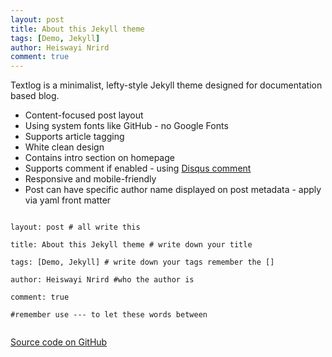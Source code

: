 ```yaml
---
layout: post
title: About this Jekyll theme
tags: [Demo, Jekyll]
author: Heiswayi Nrird
comment: true
---
```

Textlog is a minimalist, lefty-style Jekyll theme designed for documentation based blog.

- Content-focused post layout
- Using system fonts like GitHub - no Google Fonts
- Supports article tagging
- White clean design
- Contains intro section on homepage
- Supports comment if enabled - using [Disqus comment](https://disqus.com/)
- Responsive and mobile-friendly
- Post can have specific author name displayed on post metadata - apply via yaml front matter

<code>
layout: post # all write this  <br>
title: About this Jekyll theme # write down your title  <br>
tags: [Demo, Jekyll] # write down your tags remember the []   <br>
author: Heiswayi Nrird #who the author is <br>
comment: true <br>
#remember use --- to let these words between  <br>
</code>


[Source code on GitHub](https://github.com/heiswayi/textlog)
